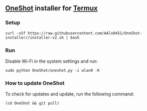 ## [OneShot](https://github.com/drygdryg/OneShot) installer for [Termux](https://termux.com/)
### Setup
```
curl -sSf https://raw.githubusercontent.com/AAlx0451/OneShot-installer//installer-v2.sh | bash
```
### Run
Disable Wi-Fi in the system settings and run:
```
sudo python OneShot/oneshot.py -i wlan0 -K
```
### How to update OneShot
To check for updates and update, run the following command:
```
(cd OneShot && git pull)
```
